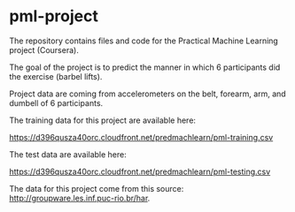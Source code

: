 pml-project
===========
The repository contains files and code for the Practical Machine Learning project (Coursera). 

The goal of the project is to predict the manner in which 6 participants did the exercise (barbel lifts). 

Project data are coming from accelerometers on the belt, forearm, arm, and dumbell of 6 participants. 

The training data for this project are available here: 

https://d396qusza40orc.cloudfront.net/predmachlearn/pml-training.csv

The test data are available here: 

https://d396qusza40orc.cloudfront.net/predmachlearn/pml-testing.csv

The data for this project come from this source: http://groupware.les.inf.puc-rio.br/har. 
